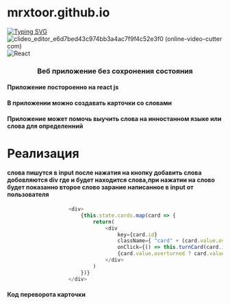 # mrxtoor.github.io
[![Typing SVG](https://readme-typing-svg.herokuapp.com?color=%2336BCF7&lines=react+first+website)](https://git.io/typing-svg)
![clideo_editor_e6d7bed43c974bb3a4ac7f9f4c52e3f0 (online-video-cutter com)](https://user-images.githubusercontent.com/57110073/210266510-6810a449-c62b-4a4f-9746-1ac88e35ab31.gif)
![React](https://img.shields.io/badge/react-%2320232a.svg?style=for-the-badge&logo=react&logoColor=%2361DAFB)





<h3 align="center">Веб приложение без сохронения состояния</h3>
<h4>Приложение постороенно на react js</h4>
<h4>В приложении можно создавать карточки со словами</h4>
<h4>Приложение может помочь выучить слова на инностанном языке или слова для определенний</h4>

# Реализация
<h4>слова пишутся в input после нажатия на кнопку добавить слова добовляются div где и будет находится слова,при нажатии на слово будет показанно второе слово зарание написанное в input от пользователя</h4>

```javaScript
                    <div>
                        {this.state.cards.map(card => {
                            return(
                                <div
                                    key={card.id}
                                    className={ "card" + (card.value.overturned ? " overturned" : "")}
                                    onClick={() => this.turnCard(card.id)}>
                                    {card.value.overturned ? card.value.translate : card.value.word}👀
                                </div>
                            )
                        })}
                    </div>
```
<h4>Код переворота карточки</h4>

